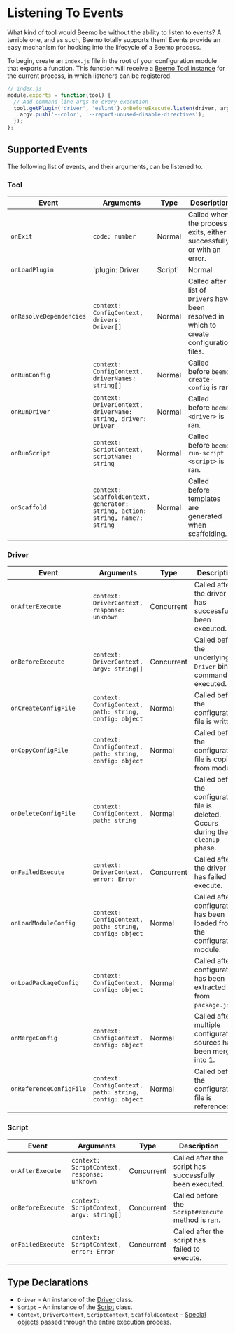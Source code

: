 # Listening To Events

What kind of tool would Beemo be without the ability to listen to events? A terrible one, and as
such, Beemo totally supports them! Events provide an easy mechanism for hooking into the lifecycle
of a Beemo process.

To begin, create an `index.js` file in the root of your configuration module that exports a
function. This function will receive a [Beemo Tool instance](./tool.md) for the current process, in
which listeners can be registered.

```js
// index.js
module.exports = function(tool) {
  // Add command line args to every execution
  tool.getPlugin('driver', 'eslint').onBeforeExecute.listen(driver, argv) => {
    argv.push('--color', '--report-unused-disable-directives');
  });
};
```

## Supported Events

The following list of events, and their arguments, can be listened to.

### Tool

| Event                   | Arguments                                                                    | Type   | Description                                                                                               |
| ----------------------- | ---------------------------------------------------------------------------- | ------ | --------------------------------------------------------------------------------------------------------- |
| `onExit`                | `code: number`                                                               | Normal | Called when the process exits, either successfully, or with an error.                                     |
| `onLoadPlugin`          | `plugin: Driver | Script`                                                    | Normal | Called after a plugin is loaded and registered into the tool. _Requires a scope of `driver` or `script`._ |
| `onResolveDependencies` | `context: ConfigContext, drivers: Driver[]`                                  | Normal | Called after a list of `Driver`s have been resolved in which to create configuration files.               |
| `onRunConfig`           | `context: ConfigContext, driverNames: string[]`                              | Normal | Called before `beemo create-config` is ran.                                                               |
| `onRunDriver`           | `context: DriverContext, driverName: string, driver: Driver`                 | Normal | Called before `beemo <driver>` is ran.                                                                    |
| `onRunScript`           | `context: ScriptContext, scriptName: string`                                 | Normal | Called before `beemo run-script <script>` is ran.                                                         |
| `onScaffold`            | `context: ScaffoldContext, generator: string, action: string, name?: string` | Normal | Called before templates are generated when scaffolding.                                                   |

### Driver

| Event                   | Arguments                                              | Type       | Description                                                                         |
| ----------------------- | ------------------------------------------------------ | ---------- | ----------------------------------------------------------------------------------- |
| `onAfterExecute`        | `context: DriverContext, response: unknown`            | Concurrent | Called after the driver has successfully been executed.                             |
| `onBeforeExecute`       | `context: DriverContext, argv: string[]`               | Concurrent | Called before the underlying `Driver` binary command is executed.                   |
| `onCreateConfigFile`    | `context: ConfigContext, path: string, config: object` | Normal     | Called before the configuration file is written.                                    |
| `onCopyConfigFile`      | `context: ConfigContext, path: string, config: object` | Normal     | Called before the configuration file is copied from module.                         |
| `onDeleteConfigFile`    | `context: ConfigContext, path: string`                 | Normal     | Called before the configuration file is deleted. Occurs during the `cleanup` phase. |
| `onFailedExecute`       | `context: DriverContext, error: Error`                 | Concurrent | Called after the driver has failed to execute.                                      |
| `onLoadModuleConfig`    | `context: ConfigContext, path: string, config: object` | Normal     | Called after configuration has been loaded from the configuration module.           |
| `onLoadPackageConfig`   | `context: ConfigContext, config: object`               | Normal     | Called after configuration has been extracted from `package.json`.                  |
| `onMergeConfig`         | `context: ConfigContext, config: object`               | Normal     | Called after multiple configuration sources have been merged into 1.                |
| `onReferenceConfigFile` | `context: ConfigContext, path: string, config: object` | Normal     | Called before the configuration file is referenced.                                 |

### Script

| Event             | Arguments                                   | Type       | Description                                             |
| ----------------- | ------------------------------------------- | ---------- | ------------------------------------------------------- |
| `onAfterExecute`  | `context: ScriptContext, response: unknown` | Concurrent | Called after the script has successfully been executed. |
| `onBeforeExecute` | `context: ScriptContext, argv: string[]`    | Concurrent | Called before the `Script#execute` method is ran.       |
| `onFailedExecute` | `context: ScriptContext, error: Error`      | Concurrent | Called after the script has failed to execute.          |

## Type Declarations

- `Driver` - An instance of the
  [Driver](https://github.com/beemojs/beemo/blob/master/packages/core/src/Driver.ts) class.
- `Script` - An instance of the
  [Script](https://github.com/beemojs/beemo/blob/master/packages/core/src/Script.ts) class.
- `Context`, `DriverContext`, `ScriptContext`, `ScaffoldContext` -
  [Special objects](https://github.com/beemojs/beemo/tree/master/packages/core/src/contexts) passed
  through the entire execution process.
